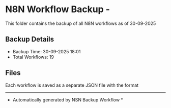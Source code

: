 # N8N Workflow Backup - 
This folder contains the backup of all N8N workflows as of 30-09-2025

## Backup Details
- Backup Time: 30-09-2025 18:01
- Total Workflows: 19

## Files
Each workflow is saved as a separate JSON file with the format

-----------
* Automatically generated by NSN Backup Workflow *
